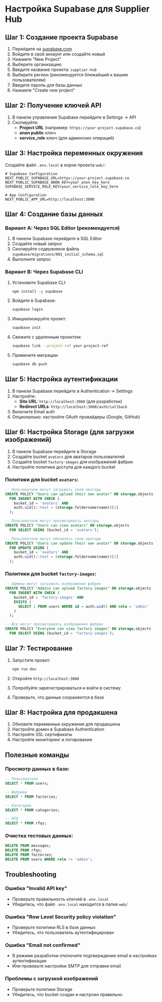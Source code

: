 # Настройка Supabase для Supplier Hub

## Шаг 1: Создание проекта Supabase

1. Перейдите на [supabase.com](https://supabase.com)
2. Войдите в свой аккаунт или создайте новый
3. Нажмите "New Project"
4. Выберите организацию
5. Введите название проекта: `supplier-hub`
6. Выберите регион (рекомендуется ближайший к вашим пользователям)
7. Введите пароль для базы данных
8. Нажмите "Create new project"

## Шаг 2: Получение ключей API

1. В панели управления Supabase перейдите в Settings → API
2. Скопируйте:
   - **Project URL** (например: `https://your-project.supabase.co`)
   - **anon public** ключ
   - **service_role** ключ (для админских операций)

## Шаг 3: Настройка переменных окружения

Создайте файл `.env.local` в корне проекта `web/`:

```env
# Supabase Configuration
NEXT_PUBLIC_SUPABASE_URL=https://your-project.supabase.co
NEXT_PUBLIC_SUPABASE_ANON_KEY=your_anon_key_here
SUPABASE_SERVICE_ROLE_KEY=your_service_role_key_here

# App Configuration
NEXT_PUBLIC_APP_URL=http://localhost:3000
```

## Шаг 4: Создание базы данных

### Вариант A: Через SQL Editor (рекомендуется)

1. В панели Supabase перейдите в SQL Editor
2. Создайте новый запрос
3. Скопируйте содержимое файла `supabase/migrations/001_initial_schema.sql`
4. Выполните запрос

### Вариант B: Через Supabase CLI

1. Установите Supabase CLI:
   ```bash
   npm install -g supabase
   ```

2. Войдите в Supabase:
   ```bash
   supabase login
   ```

3. Инициализируйте проект:
   ```bash
   supabase init
   ```

4. Свяжите с удаленным проектом:
   ```bash
   supabase link --project-ref your-project-ref
   ```

5. Примените миграции:
   ```bash
   supabase db push
   ```

## Шаг 5: Настройка аутентификации

1. В панели Supabase перейдите в Authentication → Settings
2. Настройте:
   - **Site URL**: `http://localhost:3000` (для разработки)
   - **Redirect URLs**: `http://localhost:3000/auth/callback`
3. Включите Email auth
4. Опционально: настройте OAuth провайдеры (Google, GitHub)

## Шаг 6: Настройка Storage (для загрузки изображений)

1. В панели Supabase перейдите в Storage
2. Создайте bucket `avatars` для аватаров пользователей
3. Создайте bucket `factory-images` для изображений фабрик
4. Настройте политики доступа для каждого bucket

### Политики для bucket `avatars`:
```sql
-- Пользователи могут загружать свои аватары
CREATE POLICY "Users can upload their own avatar" ON storage.objects
  FOR INSERT WITH CHECK (
    bucket_id = 'avatars' AND 
    auth.uid()::text = (storage.foldername(name))[1]
  );

-- Пользователи могут просматривать аватары
CREATE POLICY "Users can view avatars" ON storage.objects
  FOR SELECT USING (bucket_id = 'avatars');

-- Пользователи могут обновлять свои аватары
CREATE POLICY "Users can update their own avatar" ON storage.objects
  FOR UPDATE USING (
    bucket_id = 'avatars' AND 
    auth.uid()::text = (storage.foldername(name))[1]
  );
```

### Политики для bucket `factory-images`:
```sql
-- Админы могут загружать изображения фабрик
CREATE POLICY "Admins can upload factory images" ON storage.objects
  FOR INSERT WITH CHECK (
    bucket_id = 'factory-images' AND 
    EXISTS (
      SELECT 1 FROM users WHERE id = auth.uid() AND role = 'admin'
    )
  );

-- Все могут просматривать изображения фабрик
CREATE POLICY "Everyone can view factory images" ON storage.objects
  FOR SELECT USING (bucket_id = 'factory-images');
```

## Шаг 7: Тестирование

1. Запустите проект:
   ```bash
   npm run dev
   ```

2. Откройте `http://localhost:3000`
3. Попробуйте зарегистрироваться и войти в систему
4. Проверьте, что данные сохраняются в базе

## Шаг 8: Настройка для продакшена

1. Обновите переменные окружения для продакшена
2. Настройте домен в Supabase Authentication
3. Настройте SSL сертификаты
4. Настройте мониторинг и логирование

## Полезные команды

### Просмотр данных в базе:
```sql
-- Пользователи
SELECT * FROM users;

-- Фабрики
SELECT * FROM factories;

-- Категории
SELECT * FROM categories;

-- RFQ
SELECT * FROM rfqs;
```

### Очистка тестовых данных:
```sql
DELETE FROM messages;
DELETE FROM rfqs;
DELETE FROM factories;
DELETE FROM users WHERE role != 'admin';
```

## Troubleshooting

### Ошибка "Invalid API key"
- Проверьте правильность ключей в `.env.local`
- Убедитесь, что файл `.env.local` находится в папке `web/`

### Ошибка "Row Level Security policy violation"
- Проверьте политики RLS в базе данных
- Убедитесь, что пользователь аутентифицирован

### Ошибка "Email not confirmed"
- В режиме разработки отключите подтверждение email в настройках аутентификации
- Или проверьте настройки SMTP для отправки email

### Проблемы с загрузкой изображений
- Проверьте политики Storage
- Убедитесь, что bucket создан и настроен правильно
